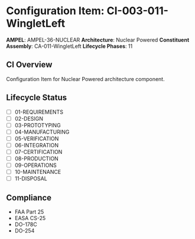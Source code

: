 # Configuration Item: CI-003-011-WingletLeft

**AMPEL**: AMPEL-36-NUCLEAR
**Architecture**: Nuclear Powered
**Constituent Assembly**: CA-011-WingletLeft
**Lifecycle Phases**: 11

## CI Overview
Configuration Item for Nuclear Powered architecture component.

## Lifecycle Status
- [ ] 01-REQUIREMENTS
- [ ] 02-DESIGN
- [ ] 03-PROTOTYPING
- [ ] 04-MANUFACTURING
- [ ] 05-VERIFICATION
- [ ] 06-INTEGRATION
- [ ] 07-CERTIFICATION
- [ ] 08-PRODUCTION
- [ ] 09-OPERATIONS
- [ ] 10-MAINTENANCE
- [ ] 11-DISPOSAL

## Compliance
- FAA Part 25
- EASA CS-25
- DO-178C
- DO-254

